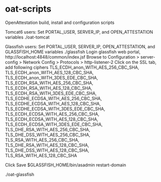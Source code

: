 oat-scripts
===========

OpenAttestation build, install and configuration scripts

Tomcat6 users:
Set PORTAL_USER, SERVER_IP, and OPEN_ATTESTATION variables
./oat-tomcat

Glassfish users:
Set PORTAL_USER, SERVER_IP, OPEN_ATTESTATION, and GLASSFISH_HOME variables
./glassfish
Login glassfish web portal, http://localhost:4848/common/index.jsf
Browse to Configuration > server-config > Network Config > Protocols > http-listener-2
Click on the SSL tab, add following ciphers
TLS_ECDH_anon_WITH_AES_256_CBC_SHA, 
TLS_ECDH_anon_WITH_AES_128_CBC_SHA, 
TLS_ECDH_anon_WITH_3DES_EDE_CBC_SHA, 
TLS_ECDH_RSA_WITH_AES_256_CBC_SHA, 
TLS_ECDH_RSA_WITH_AES_128_CBC_SHA, 
TLS_ECDH_RSA_WITH_3DES_EDE_CBC_SHA, 
TLS_ECDHE_ECDSA_WITH_AES_256_CBC_SHA, 
TLS_ECDHE_ECDSA_WITH_AES_128_CBC_SHA, 
TLS_ECDHE_ECDSA_WITH_3DES_EDE_CBC_SHA, 
TLS_ECDH_ECDSA_WITH_AES_256_CBC_SHA, 
TLS_ECDH_ECDSA_WITH_AES_128_CBC_SHA, 
TLS_ECDH_ECDSA_WITH_3DES_EDE_CBC_SHA, 
TLS_DHE_RSA_WITH_AES_256_CBC_SHA, 
TLS_DHE_DSS_WITH_AES_256_CBC_SHA, 
TLS_RSA_WITH_AES_256_CBC_SHA, 
TLS_DHE_RSA_WITH_AES_128_CBC_SHA, 
TLS_DHE_DSS_WITH_AES_128_CBC_SHA, 
TLS_RSA_WITH_AES_128_CBC_SHA 

Click Save
$GLASSFISH_HOME/bin/asadmin restart-domain

./oat-glassfish
